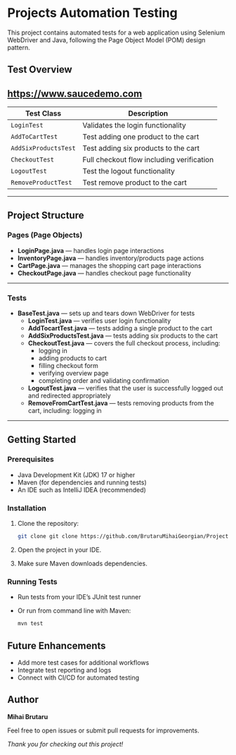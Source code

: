 
# Projects Automation Testing

This project contains automated tests for a web application using Selenium WebDriver and Java, following the Page Object Model (POM) design pattern.

## Test Overview
https://www.saucedemo.com
---

| Test Class             | Description                           |
|------------------------|---------------------------------------|
| `LoginTest`            | Validates the login functionality     |
| `AddToCartTest`        | Test adding one product to the cart   |
| `AddSixProductsTest`   | Test adding six products to the cart  |
| `CheckoutTest`         | Full checkout flow including verification |
| `LogoutTest`           | Test the logout functionality         |
| `RemoveProductTest`    | Test remove product to the cart       |
---

## Project Structure

### Pages (Page Objects)

- **LoginPage.java** — handles login page interactions
- **InventoryPage.java** — handles inventory/products page actions
- **CartPage.java** — manages the shopping cart page interactions
- **CheckoutPage.java** — handles checkout page functionality
---
### Tests

- **BaseTest.java** — sets up and tears down WebDriver for tests
  - **LoginTest.java** — verifies user login functionality
  - **AddTocartTest.java** — tests adding a single product to the cart
  - **AddSixProductsTest.java** — tests adding six products to the cart
  - **CheckoutTest.java** — covers the full checkout process, including:
      - logging in
      - adding products to cart
      - filling checkout form
      - verifying overview page
      - completing order and validating confirmation
  - **LogoutTest.java** — verifies that the user is successfully logged out and redirected appropriately   
  - **RemoveFromCartTest.java** — tests removing products from the cart, including:
    logging in


---

## Getting Started

### Prerequisites

- Java Development Kit (JDK) 17 or higher
- Maven (for dependencies and running tests)
- An IDE such as IntelliJ IDEA (recommended)

### Installation

1. Clone the repository:

   ```bash
   git clone git clone https://github.com/BrutaruMihaiGeorgian/Projects_Automation_Testing.git

   ```

2. Open the project in your IDE.

3. Make sure Maven downloads dependencies.

### Running Tests

- Run tests from your IDE’s JUnit test runner
- Or run from command line with Maven:

  ```bash
  mvn test
  ```


## Future Enhancements

- Add more test cases for additional workflows
- Integrate test reporting and logs
- Connect with CI/CD for automated testing



## Author

**Mihai Brutaru**

Feel free to open issues or submit pull requests for improvements.



*Thank you for checking out this project!*
